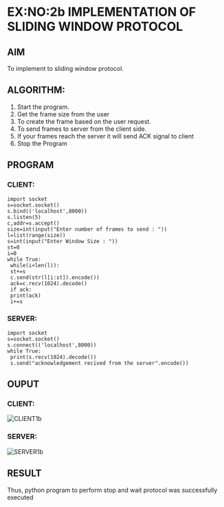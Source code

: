# EX:NO:2b          IMPLEMENTATION OF SLIDING WINDOW PROTOCOL

## AIM
To implement to sliding window protocol.
## ALGORITHM:
1. Start the program.</br>
2. Get the frame size from the user</br>
3. To create the frame based on the user request.</br>
4. To send frames to server from the client side.</br>
5. If your frames reach the server it will send ACK signal to client</br>
6. Stop the Program</br>
## PROGRAM
### CLIENT:
```
import socket
s=socket.socket()
s.bind(('localhost',8000))
s.listen(5)
c,addr=s.accept()
size=int(input("Enter number of frames to send : "))
l=list(range(size))
s=int(input("Enter Window Size : "))
st=0
i=0
while True:
 while(i<len(l)):
 st+=s
 c.send(str(l[i:st]).encode())
 ack=c.recv(1024).decode()
 if ack:
 print(ack)
 i+=s
```
### SERVER:
```
import socket
s=socket.socket()
s.connect(('localhost',8000))
while True: 
 print(s.recv(1024).decode())
 s.send("acknowledgement recived from the server".encode())
```
## OUPUT
### CLIENT:
![CLIENT1b](https://github.com/Yuvaranithulasingam/2b_SLIDING_WINDOW_PROTOCOL/assets/121418522/d7e60a2b-08e5-41a0-8a35-d7eedc47a426)
### SERVER:
![SERVER1b](https://github.com/Yuvaranithulasingam/2b_SLIDING_WINDOW_PROTOCOL/assets/121418522/b7363e32-7a76-4f13-9354-5d19aac1dcaf)

## RESULT
Thus, python program to perform stop and wait protocol was successfully executed
